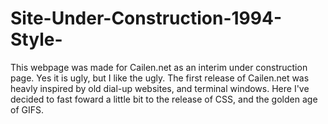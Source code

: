 # Site-Under-Construction-1994-Style-
This webpage was made for Cailen.net as an interim under construction page. Yes it is ugly, but I like the ugly. The first release of 
Cailen.net was heavly inspired by old dial-up websites, and terminal windows. Here I've decided to fast foward a little bit to the release 
of CSS, and the golden age of GIFS.
